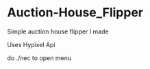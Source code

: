 # Auction-House_Flipper

Simple auction house flipper I made 

Uses Hypixel Api

do ./nec to open menu
